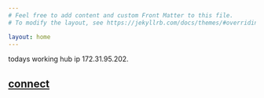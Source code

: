 ```yaml
---
# Feel free to add content and custom Front Matter to this file.
# To modify the layout, see https://jekyllrb.com/docs/themes/#overriding-theme-defaults

layout: home
---
```

todays working hub ip 172.31.95.202.
## [connect](dchub://172.31.95.202)